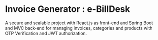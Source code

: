 # Invoice Generator : e-BillDesk
A secure and scalable project with React.js as front-end and Spring Boot and MVC back-end for managing invoices, categories and products with OTP Verification and JWT authorization.

